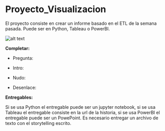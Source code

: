 # Proyecto_Visualizacion

El proyecto consiste en crear un informe basado en el ETL de la semana pasada. Puede ser en Python, Tableau o PowerBI.

![alt text](https://brandemia.org/sites/default/files/portada-rfef-imagenes-brandemia-blog_2.jpg)



**Completar:**

+ Pregunta:

+ Intro:

+ Nudo:

+ Desenlace:




**Entregables:**

Si se usa Python el entregable puede ser un jupyter notebook, si se usa Tableau el entregable consiste en la url de la historia, si se usa PowerBI el entregable puede ser un PowePoint. Es necesario entregar un archivo de texto con el storytelling escrito.


